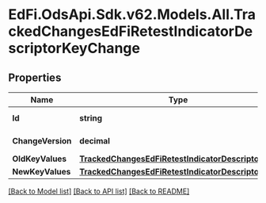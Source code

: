 # EdFi.OdsApi.Sdk.v62.Models.All.TrackedChangesEdFiRetestIndicatorDescriptorKeyChange

## Properties

Name | Type | Description | Notes
------------ | ------------- | ------------- | -------------
**Id** | **string** | Resource identifier | [optional] 
**ChangeVersion** | **decimal** | Change version | [optional] 
**OldKeyValues** | [**TrackedChangesEdFiRetestIndicatorDescriptorKey**](TrackedChangesEdFiRetestIndicatorDescriptorKey.md) |  | [optional] 
**NewKeyValues** | [**TrackedChangesEdFiRetestIndicatorDescriptorKey**](TrackedChangesEdFiRetestIndicatorDescriptorKey.md) |  | [optional] 

[[Back to Model list]](../../README.md#documentation-for-models) [[Back to API list]](../../README.md#documentation-for-api-endpoints) [[Back to README]](../../README.md)

